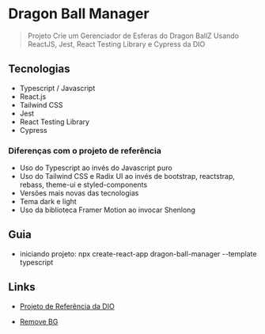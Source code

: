 # Dragon Ball Manager

> Projeto Crie um Gerenciador de Esferas do Dragon BallZ Usando ReactJS, Jest, React Testing Library e Cypress da DIO

## Tecnologias

- Typescript / Javascript
- React.js
- Tailwind CSS
- Jest
- React Testing Library
- Cypress

### Diferenças com o projeto de referência

- Uso do Typescript ao invés do Javascript puro
- Uso do Tailwind CSS e Radix UI ao invés de bootstrap, reactstrap, rebass, theme-ui e styled-components
- Versões mais novas das tecnologias
- Tema dark e light
- Uso da biblioteca Framer Motion ao invocar Shenlong

## Guia

- iniciando projeto: npx create-react-app dragon-ball-manager --template typescript

## Links

- [Projeto de Referência da DIO](https://github.com/lalizita/dragon-ball-manager)

- [Remove BG](https://www.remove.bg/pt-br)
